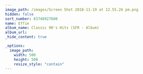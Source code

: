 ```yaml
---
image_path: /images/Screen Shot 2018-11-19 at 12.55.26 pm.png
hidden: false
sort_number: 83748927600
name: Effie
album_name: Classic 90's Hits (SFR - Album)
album_url:
_hide_content: true

_options:
  image_path:
    width: 500
    height: 500
    resize_style: "contain"
---
```


